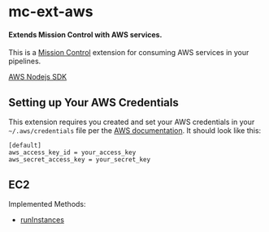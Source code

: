 # mc-ext-aws
#### Extends Mission Control with AWS services.

This is a [Mission Control](https://github.com/space-race/mission-control) extension for consuming AWS services in your pipelines.

[AWS Nodejs SDK](http://docs.aws.amazon.com/AWSJavaScriptSDK/latest/_index.html)

## Setting up Your AWS Credentials

This extension requires you created and set your AWS credentials in your `~/.aws/credentials` file per the [AWS documentation](http://aws.amazon.com/sdk-for-node-js/). It should look like this:
  
    [default]
    aws_access_key_id = your_access_key
    aws_secret_access_key = your_secret_key


## EC2

Implemented Methods:

- [runInstances](http://docs.aws.amazon.com/AWSJavaScriptSDK/latest/AWS/EC2.html#runInstances-property)

